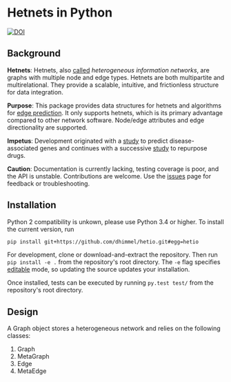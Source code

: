# Hetnets in Python

[![DOI](https://zenodo.org/badge/doi/10.5281/zenodo.31763.svg)](http://dx.doi.org/10.5281/zenodo.31763)

## Background

**Hetnets**: Hetnets, also [called](https://doi.org/10.15363/thinklab.d104) *heterogeneous information networks*, are graphs with multiple node and edge types. Hetnets are both multipartite and multirelational. They provide a scalable, intuitive, and frictionless structure for data integration.

**Purpose**: This package provides data structures for hetnets and algorithms for [edge prediction](http://het.io/hnep/). It only supports hetnets, which is its primary advantage compared to other network software. Node/edge attributes and edge directionality are supported.

**Impetus**: Development originated with a [study](https://doi.org/10.1371/journal.pcbi.1004259) to predict disease-associated genes and continues with a successive [study](https://doi.org/10.15363/thinklab.4) to repurpose drugs.

**Caution**: Documentation is currently lacking, testing coverage is poor, and the API is unstable. Contributions are welcome. Use the [issues](/../../issues) page for feedback or troubleshooting.

## Installation

Python 2 compatibility is unkown, please use Python 3.4 or higher. To install the current version, run

```sh
pip install git+https://github.com/dhimmel/hetio.git#egg=hetio
```

For development, clone or download-and-extract the repository. Then run `pip install -e .` from the repository's root directory. The `-e` flag specifies [editable](https://pythonhosted.org/setuptools/setuptools.html#development-mode) mode, so updating the source updates your installation.

Once installed, tests can be executed by running `py.test test/` from the repository's root directory. 

## Design

A Graph object stores a heterogeneous network and relies on the following classes:

1. Graph
2. MetaGraph
3. Edge
4. MetaEdge

